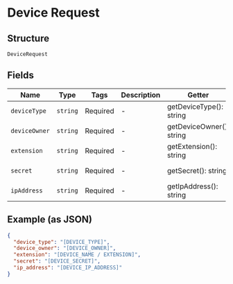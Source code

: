 
# Device Request

## Structure

`DeviceRequest`

## Fields

| Name | Type | Tags | Description | Getter | Setter |
|  --- | --- | --- | --- | --- | --- |
| `deviceType` | `string` | Required | - | getDeviceType(): string | setDeviceType(string deviceType): void |
| `deviceOwner` | `string` | Required | - | getDeviceOwner(): string | setDeviceOwner(string deviceOwner): void |
| `extension` | `string` | Required | - | getExtension(): string | setExtension(string extension): void |
| `secret` | `string` | Required | - | getSecret(): string | setSecret(string secret): void |
| `ipAddress` | `string` | Required | - | getIpAddress(): string | setIpAddress(string ipAddress): void |

## Example (as JSON)

```json
{
  "device_type": "[DEVICE_TYPE]",
  "device_owner": "[DEVICE_OWNER]",
  "extension": "[DEVICE_NAME / EXTENSION]",
  "secret": "[DEVICE_SECRET]",
  "ip_address": "[DEVICE_IP_ADDRESS]"
}
```

